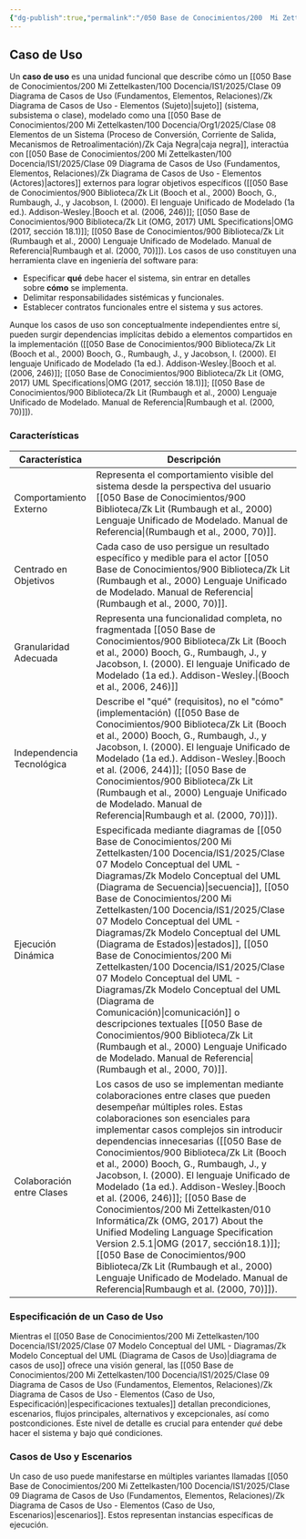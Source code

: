 ```yaml
---
{"dg-publish":true,"permalink":"/050 Base de Conocimientos/200  Mi Zettelkasten/100 Docencia/IS1/2025/Clase 09 Diagrama de Casos de Uso (Fundamentos, Elementos, Relaciones)/Zk Diagrama de Casos de Uso - Elementos (Caso de Uso)/","tags":["digitalGarden","diagramaCasosDeUso","casosDeUso"]}
---
```


## Caso de Uso

Un **caso de uso** es una unidad funcional que describe cómo un [[050 Base de Conocimientos/200  Mi Zettelkasten/100 Docencia/IS1/2025/Clase 09 Diagrama de Casos de Uso (Fundamentos, Elementos, Relaciones)/Zk Diagrama de Casos de Uso - Elementos (Sujeto)\|sujeto]] (sistema, subsistema o clase), modelado como una [[050 Base de Conocimientos/200  Mi Zettelkasten/100 Docencia/Org1/2025/Clase 08 Elementos de un Sistema (Proceso de Conversión, Corriente de Salida, Mecanismos de Retroalimentación)/Zk Caja Negra\|caja negra]], interactúa con [[050 Base de Conocimientos/200  Mi Zettelkasten/100 Docencia/IS1/2025/Clase 09 Diagrama de Casos de Uso (Fundamentos, Elementos, Relaciones)/Zk Diagrama de Casos de Uso - Elementos (Actores)\|actores]] externos para lograr objetivos específicos ([[050 Base de Conocimientos/900 Biblioteca/Zk Lit (Booch et al., 2000) Booch, G., Rumbaugh, J., y Jacobson, I. (2000). El lenguaje Unificado de Modelado (1a ed.). Addison-Wesley.\|Booch et al. (2006, 246)]]; [[050 Base de Conocimientos/900 Biblioteca/Zk Lit (OMG, 2017) UML Specifications\|OMG (2017, sección 18.1)]]; [[050 Base de Conocimientos/900 Biblioteca/Zk Lit (Rumbaugh et al., 2000) Lenguaje Unificado de Modelado. Manual de Referencia\|Rumbaugh et al. (2000, 70)]]). Los casos de uso constituyen una herramienta clave en ingeniería del software para:

- Especificar **qué** debe hacer el sistema, sin entrar en detalles sobre **cómo** se implementa.
- Delimitar responsabilidades sistémicas y funcionales.
- Establecer contratos funcionales entre el sistema y sus actores.

Aunque los casos de uso son conceptualmente independientes entre sí, pueden surgir dependencias implícitas debido a elementos compartidos en la implementación ([[050 Base de Conocimientos/900 Biblioteca/Zk Lit (Booch et al., 2000) Booch, G., Rumbaugh, J., y Jacobson, I. (2000). El lenguaje Unificado de Modelado (1a ed.). Addison-Wesley.\|Booch et al. (2006, 246)]]; [[050 Base de Conocimientos/900 Biblioteca/Zk Lit (OMG, 2017) UML Specifications\|OMG (2017, sección 18.1)]]; [[050 Base de Conocimientos/900 Biblioteca/Zk Lit (Rumbaugh et al., 2000) Lenguaje Unificado de Modelado. Manual de Referencia\|Rumbaugh et al. (2000, 70)]]).

### Características

| Característica            | Descripción                                                                                                                                                                                                                                                                                                                                                                                                                                                                                                                                                                                                                          |
| ------------------------- | ------------------------------------------------------------------------------------------------------------------------------------------------------------------------------------------------------------------------------------------------------------------------------------------------------------------------------------------------------------------------------------------------------------------------------------------------------------------------------------------------------------------------------------------------------------------------------------------------------------------------------------ |
| Comportamiento Externo    | Representa el comportamiento visible del sistema desde la perspectiva del usuario [[050 Base de Conocimientos/900 Biblioteca/Zk Lit (Rumbaugh et al., 2000) Lenguaje Unificado de Modelado. Manual de Referencia\|(Rumbaugh et al., 2000, 70)]].                                                                                                                                                                                                                                                                                                                                                                                                                              |
| Centrado en Objetivos     | Cada caso de uso persigue un resultado específico y medible para el actor [[050 Base de Conocimientos/900 Biblioteca/Zk Lit (Rumbaugh et al., 2000) Lenguaje Unificado de Modelado. Manual de Referencia\|(Rumbaugh et al., 2000, 70)]].                                                                                                                                                                                                                                                                                                                                                                                                                                      |
| Granularidad Adecuada     | Representa una funcionalidad completa, no fragmentada [[050 Base de Conocimientos/900 Biblioteca/Zk Lit (Booch et al., 2000) Booch, G., Rumbaugh, J., y Jacobson, I. (2000). El lenguaje Unificado de Modelado (1a ed.). Addison-Wesley.\|(Booch et al., 2006, 246)]]                                                                                                                                                                                                                                                                                                                                                                                                         |
| Independencia Tecnológica | Describe el "qué" (requisitos), no el "cómo" (implementación) ([[050 Base de Conocimientos/900 Biblioteca/Zk Lit (Booch et al., 2000) Booch, G., Rumbaugh, J., y Jacobson, I. (2000). El lenguaje Unificado de Modelado (1a ed.). Addison-Wesley.\|Booch et al. (2006, 244)]]; [[050 Base de Conocimientos/900 Biblioteca/Zk Lit (Rumbaugh et al., 2000) Lenguaje Unificado de Modelado. Manual de Referencia\|Rumbaugh et al. (2000, 70)]]).                                                                                                                                                                                                                                                                          |
| Ejecución Dinámica        | Especificada mediante diagramas de [[050 Base de Conocimientos/200  Mi Zettelkasten/100 Docencia/IS1/2025/Clase 07 Modelo Conceptual del UML - Diagramas/Zk Modelo Conceptual del UML (Diagrama de Secuencia)\|secuencia]], [[050 Base de Conocimientos/200  Mi Zettelkasten/100 Docencia/IS1/2025/Clase 07 Modelo Conceptual del UML - Diagramas/Zk Modelo Conceptual del UML (Diagrama de Estados)\|estados]], [[050 Base de Conocimientos/200  Mi Zettelkasten/100 Docencia/IS1/2025/Clase 07 Modelo Conceptual del UML - Diagramas/Zk Modelo Conceptual del UML (Diagrama de Comunicación)\|comunicación]] o descripciones textuales [[050 Base de Conocimientos/900 Biblioteca/Zk Lit (Rumbaugh et al., 2000) Lenguaje Unificado de Modelado. Manual de Referencia\|(Rumbaugh et al., 2000, 70)]].                                                                                                                                                                                                                                   |
| Colaboración entre Clases | Los casos de uso se implementan mediante colaboraciones entre clases que pueden desempeñar múltiples roles. Estas colaboraciones son esenciales para implementar casos complejos sin introducir dependencias innecesarias ([[050 Base de Conocimientos/900 Biblioteca/Zk Lit (Booch et al., 2000) Booch, G., Rumbaugh, J., y Jacobson, I. (2000). El lenguaje Unificado de Modelado (1a ed.). Addison-Wesley.\|Booch et al. (2006, 246)]]; [[050 Base de Conocimientos/200  Mi Zettelkasten/010 Informática/Zk (OMG, 2017) About the Unified Modeling Language Specification Version 2.5.1\|OMG (2017, sección18.1)]]; [[050 Base de Conocimientos/900 Biblioteca/Zk Lit (Rumbaugh et al., 2000) Lenguaje Unificado de Modelado. Manual de Referencia\|Rumbaugh et al. (2000, 70)]]). |

### Especificación de un Caso de Uso

Mientras el [[050 Base de Conocimientos/200  Mi Zettelkasten/100 Docencia/IS1/2025/Clase 07 Modelo Conceptual del UML - Diagramas/Zk Modelo Conceptual del UML (Diagrama de Casos de Uso)\|diagrama de casos de uso]] ofrece una visión general, las [[050 Base de Conocimientos/200  Mi Zettelkasten/100 Docencia/IS1/2025/Clase 09 Diagrama de Casos de Uso (Fundamentos, Elementos, Relaciones)/Zk Diagrama de Casos de Uso - Elementos (Caso de Uso, Especificación)\|especificaciones textuales]] detallan precondiciones, escenarios, flujos principales, alternativos y excepcionales, así como postcondiciones. Este nivel de detalle es crucial para entender _qué_ debe hacer el sistema y bajo qué condiciones.

### Casos de Uso y Escenarios

Un caso de uso puede manifestarse en múltiples variantes llamadas [[050 Base de Conocimientos/200  Mi Zettelkasten/100 Docencia/IS1/2025/Clase 09 Diagrama de Casos de Uso (Fundamentos, Elementos, Relaciones)/Zk Diagrama de Casos de Uso - Elementos (Caso de Uso, Escenarios)\|escenarios]]. Estos representan instancias específicas de ejecución.
